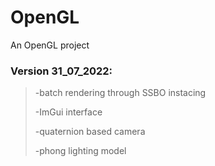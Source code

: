 # OpenGL

An OpenGL project


### Version 31_07_2022:
> -batch rendering through SSBO instacing
>
> -ImGui interface
>
> -quaternion based camera 
>
> -phong lighting model
